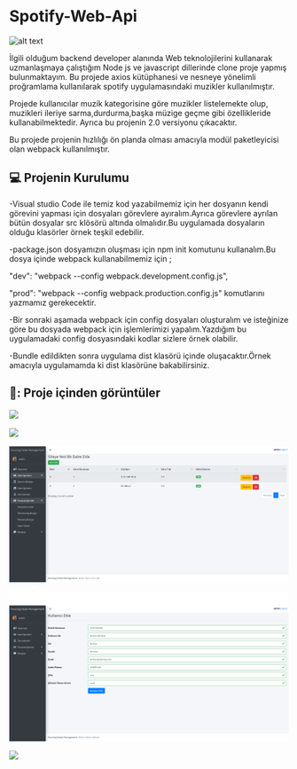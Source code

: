 # Spotify-Web-Api

![alt text](https://www.scdn.co/i/_global/open-graph-default.png)

İlgili olduğum backend developer alanında Web teknolojilerini kullanarak uzmanlaşmaya çalıştığım Node js ve javascript dillerinde  clone proje yapmış bulunmaktayım.
Bu projede axios kütüphanesi ve nesneye yönelimli proğramlama  kullanılarak spotify uygulamasındaki muzikler kullanılmıştır.

Projede kullanıcılar muzik kategorisine göre muzikler listelemekte olup, muzikleri ileriye sarma,durdurma,başka müzige geçme gibi özellikleride kullanabilmektedir.
Ayrıca bu projenin 2.0 versiyonu çıkacaktır.

Bu projede projenin hızlılığı ön planda olması amacıyla modül paketleyicisi olan webpack kullanılmıştır.

 ## :computer: Projenin Kurulumu
 
-Visual studio Code ile temiz kod yazabilmemiz için her dosyanın kendi görevini yapması için dosyaları görevlere ayıralım.Ayrıca görevlere ayrılan bütün dosyalar src klösörü altında olmalıdır.Bu uygulamada dosyaların olduğu klasörler örnek teşkil edebilir.

-package.json dosyamızın oluşması için npm init komutunu kullanalım.Bu dosya içinde webpack kullanabilmemiz için ;

   "dev": "webpack    --config webpack.development.config.js",
   
   "prod": "webpack    --config webpack.production.config.js" 
   komutlarını yazmamız gerekecektir.
   
-Bir sonraki aşamada webpack için config dosyaları oluşturalım ve isteğinize göre bu dosyada webpack için işlemlerimizi yapalım.Yazdığım bu uygulamadaki config dosyasındaki kodlar sizlere örnek olabilir.

-Bundle edildikten sonra uygulama dist klasörü içinde oluşacaktır.Örnek amacıyla uygulamamda ki dist klasörüne bakabilirsiniz.

 ## 🙈: Proje içinden görüntüler
 
 
![](Images/AnaSayfa.PNG)

![](https://raw.githubusercontent.com/bahabayar/HousingEstateManagement/master/Images/Bor%C3%A7lar%20Listesi.PNG)

![](https://raw.githubusercontent.com/bahabayar/HousingEstateManagement/master/Images/Daire%20Liste.PNG)

![](https://raw.githubusercontent.com/bahabayar/HousingEstateManagement/master/Images/Kullan%C4%B1c%C4%B1%20Ekleme.PNG)

![](Images/Login.PNG)
